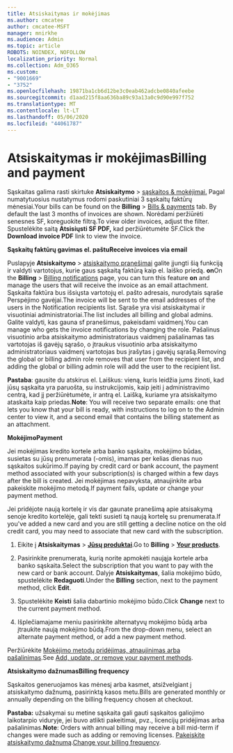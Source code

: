 ```yaml
---
title: Atsiskaitymas ir mokėjimas
ms.author: cmcatee
author: cmcatee-MSFT
manager: mnirkhe
ms.audience: Admin
ms.topic: article
ROBOTS: NOINDEX, NOFOLLOW
localization_priority: Normal
ms.collection: Adm_O365
ms.custom:
- "9001669"
- "3752"
ms.openlocfilehash: 19871ba1cb6d12be3c0eab462adcbe0840afeebe
ms.sourcegitcommit: d1aad215f8aa636ba89c93a13a0c9d90e997f752
ms.translationtype: MT
ms.contentlocale: lt-LT
ms.lasthandoff: 05/06/2020
ms.locfileid: "44061787"
---
```

# <a name="billing-and-payment"></a><span data-ttu-id="f282f-102">Atsiskaitymas ir mokėjimas</span><span class="sxs-lookup"><span data-stu-id="f282f-102">Billing and payment</span></span>

<span data-ttu-id="f282f-103">Sąskaitas galima rasti skirtuke **Atsiskaitymo** > [sąskaitos & mokėjimai.](https://go.microsoft.com/fwlink/p/?linkid=848039)  Pagal numatytuosius nustatymus rodomi paskutiniai 3 sąskaitų faktūrų mėnesiai.</span><span class="sxs-lookup"><span data-stu-id="f282f-103">Your bills can be found on the **Billing** > [Bills & payments](https://go.microsoft.com/fwlink/p/?linkid=848039) tab.  By default the last 3 months of invoices are shown.</span></span>  <span data-ttu-id="f282f-104">Norėdami peržiūrėti senesnes SF, koreguokite filtrą.</span><span class="sxs-lookup"><span data-stu-id="f282f-104">To view older invoices, adjust the filter.</span></span>  <span data-ttu-id="f282f-105">Spustelėkite saitą **Atsisiųsti SF PDF,** kad peržiūrėtumėte SF.</span><span class="sxs-lookup"><span data-stu-id="f282f-105">Click the **Download invoice PDF** link to view the invoice.</span></span>

<span data-ttu-id="f282f-106">**Sąskaitų faktūrų gavimas el. paštu**</span><span class="sxs-lookup"><span data-stu-id="f282f-106">**Receive invoices via email**</span></span>

<span data-ttu-id="f282f-107">Puslapyje **Atsiskaitymo** > [atsiskaitymo pranešimai](https://go.microsoft.com/fwlink/p/?linkid=853212) galite įjungti šią funkciją ir valdyti vartotojus, kurie gaus sąskaitą faktūrą kaip el. laiško priedą. **on**</span><span class="sxs-lookup"><span data-stu-id="f282f-107">On the **Billing** > [Billing notifications](https://go.microsoft.com/fwlink/p/?linkid=853212) page, you can turn this feature **on** and manage the users that will receive the invoice as an email attachment.</span></span> <span data-ttu-id="f282f-108">Sąskaita faktūra bus išsiųsta vartotojų el. pašto adresais, nurodytais sąraše Perspėjimo gavėjai.</span><span class="sxs-lookup"><span data-stu-id="f282f-108">The invoice will be sent to the email addresses of the users in the Notification recipients list.</span></span> <span data-ttu-id="f282f-109">Sąraše yra visi atsiskaitymai ir visuotiniai administratoriai.</span><span class="sxs-lookup"><span data-stu-id="f282f-109">The list includes all billing and global admins.</span></span>  <span data-ttu-id="f282f-110">Galite valdyti, kas gauna sf pranešimus, pakeisdami vaidmenį.</span><span class="sxs-lookup"><span data-stu-id="f282f-110">You can manage who gets the invoice notifications by changing the role.</span></span>  <span data-ttu-id="f282f-111">Pašalinus visuotinio arba atsiskaitymo administratoriaus vaidmenį pašalinamas tas vartotojas iš gavėjų sąrašo, o įtraukus visuotinio arba atsiskaitymo administratoriaus vaidmenį vartotojas bus įrašytas į gavėjų sąrašą.</span><span class="sxs-lookup"><span data-stu-id="f282f-111">Removing the global or billing admin role removes that user from the recipient list, and adding the global or billing admin role will add the user to the recipient list.</span></span>

<span data-ttu-id="f282f-112">**Pastaba**: gausite du atskirus el. Laiškus: vieną, kuris leidžia jums žinoti, kad jūsų sąskaita yra paruošta, su instrukcijomis, kaip įeiti į administravimo centrą, kad jį peržiūrėtumėte, ir antrą el. Laišką, kuriame yra atsiskaitymo ataskaita kaip priedas.</span><span class="sxs-lookup"><span data-stu-id="f282f-112">**Note**: You will receive two separate emails: one that lets you know that your bill is ready, with instructions to log on to the Admin center to view it, and a second email that contains the billing statement as an attachment.</span></span>

<span data-ttu-id="f282f-113">**Mokėjimo**</span><span class="sxs-lookup"><span data-stu-id="f282f-113">**Payment**</span></span>

<span data-ttu-id="f282f-114">Jei mokėjimas kredito kortele arba banko sąskaita, mokėjimo būdas, susietas su jūsų prenumerata (-omis), imamas per kelias dienas nuo sąskaitos sukūrimo.</span><span class="sxs-lookup"><span data-stu-id="f282f-114">If paying by credit card or bank account, the payment method associated with your subscription(s) is charged within a few days after the bill is created.</span></span>  <span data-ttu-id="f282f-115">Jei mokėjimas nepavyksta, atnaujinkite arba pakeiskite mokėjimo metodą.</span><span class="sxs-lookup"><span data-stu-id="f282f-115">If payment fails, update or change your payment method.</span></span> 

<span data-ttu-id="f282f-116">Jei pridėjote naują kortelę ir vis dar gaunate pranešimą apie atsisakymą senoje kredito kortelėje, gali tekti susieti tą naują kortelę su prenumerata.</span><span class="sxs-lookup"><span data-stu-id="f282f-116">If you've added a new card and you are still getting a decline notice on the old credit card, you may need to associate that new card with the subscription.</span></span>

1. <span data-ttu-id="f282f-117">Eikite į **Atsiskaitymas** > **[Jūsų produktai](https://go.microsoft.com/fwlink/p/?linkid=842054)**.</span><span class="sxs-lookup"><span data-stu-id="f282f-117">Go to **Billing** > **[Your products](https://go.microsoft.com/fwlink/p/?linkid=842054)**.</span></span>

2. <span data-ttu-id="f282f-118">Pasirinkite prenumeratą, kurią norite apmokėti naująja kortele arba banko sąskaita.</span><span class="sxs-lookup"><span data-stu-id="f282f-118">Select the subscription that you want to pay with the new card or bank account.</span></span> <span data-ttu-id="f282f-119">Dalyje **Atsiskaitymas**, šalia mokėjimo būdo, spustelėkite **Redaguoti**.</span><span class="sxs-lookup"><span data-stu-id="f282f-119">Under the **Billing** section, next to the payment method, click **Edit**.</span></span>

3. <span data-ttu-id="f282f-120">Spustelėkite **Keisti** šalia dabartinio mokėjimo būdo.</span><span class="sxs-lookup"><span data-stu-id="f282f-120">Click **Change** next to the current payment method.</span></span>

4. <span data-ttu-id="f282f-121">Išplečiamajame meniu pasirinkite alternatyvų mokėjimo būdą arba įtraukite naują mokėjimo būdą.</span><span class="sxs-lookup"><span data-stu-id="f282f-121">From the drop-down menu, select an alternate payment method, or add a new payment method.</span></span>

<span data-ttu-id="f282f-122">Peržiūrėkite [Mokėjimo metodų pridėjimas, atnaujinimas arba pašalinimas](https://go.microsoft.com/fwlink/?linkid=2118133).</span><span class="sxs-lookup"><span data-stu-id="f282f-122">See [Add, update, or remove your payment methods](https://go.microsoft.com/fwlink/?linkid=2118133).</span></span>

<span data-ttu-id="f282f-123">**Atsiskaitymo dažnumas**</span><span class="sxs-lookup"><span data-stu-id="f282f-123">**Billing frequency**</span></span>

<span data-ttu-id="f282f-124">Sąskaitos generuojamos kas mėnesį arba kasmet, atsižvelgiant į atsiskaitymo dažnumą, pasirinktą kasos metu.</span><span class="sxs-lookup"><span data-stu-id="f282f-124">Bills are generated monthly or annually depending on the billing frequency chosen at checkout.</span></span>  

<span data-ttu-id="f282f-125">**Pastaba:** užsakymai su metine sąskaita gali gauti sąskaitos galiojimo laikotarpio viduryje, jei buvo atlikti pakeitimai, pvz., licencijų pridėjimas arba pašalinimas.</span><span class="sxs-lookup"><span data-stu-id="f282f-125">**Note**: Orders with annual billing may receive a bill mid-term if changes were made such as adding or removing licenses.</span></span>  <span data-ttu-id="f282f-126">[Pakeiskite atsiskaitymo dažnumą](https://go.microsoft.com/fwlink/?linkid=2119148).</span><span class="sxs-lookup"><span data-stu-id="f282f-126">[Change your billing frequency](https://go.microsoft.com/fwlink/?linkid=2119148).</span></span>
